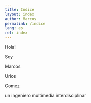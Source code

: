 ```yaml
---
title: Indice
layout: index
author: Marcos
permalink: /indice
lang: es
ref: index
---
```


Hola!

Soy

Marcos

Urios

Gomez

un ingeniero multimedia interdisciplinar 